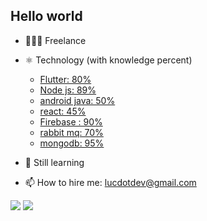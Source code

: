 ## Hello world
- 🧑🏾‍💻 Freelance
- ⚛️ Technology (with knowledge percent)
    - [Flutter: 80%](https://fluter.dev)
    - [Node js: 89%](https://nodejs.com)
    - [android java: 50%](https://android.com)
    - [react: 45%](https://reactjs.com)
    - [Firebase : 90%](https://firebase.com)
    - [rabbit mq: 70%](https://google.com)
    - [mongodb: 95%](https://mongodb.com)

- 📝 Still learning
- 📫 How to hire me:  [lucdotdev@gmail.com](mailto:lucdotdev@gmail.com)

<img src="https://github-readme-stats.vercel.app/api?username=lucdotdev&count_private=true&show_icons=true"/>

<img src="https://github-readme-stats.vercel.app/api/top-langs/?username=lucdotdev&&hide=TypeScript"/>
